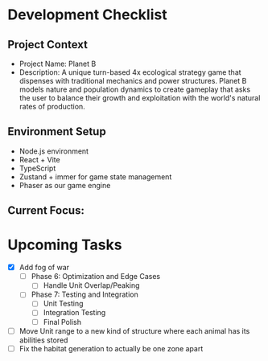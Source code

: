 # Development Checklist

## Project Context
- Project Name: Planet B
- Description: A unique turn-based 4x ecological strategy game that dispenses with traditional mechanics and power structures. Planet B models nature and population dynamics to create gameplay that asks the user to balance their growth and exploitation with the world's natural rates of production. 

## Environment Setup
- Node.js environment
- React + Vite
- TypeScript
- Zustand + immer for game state management
- Phaser as our game engine

## Current Focus:

# Upcoming Tasks

- [x] Add fog of war
  - [ ] Phase 6: Optimization and Edge Cases
    - [ ] Handle Unit Overlap/Peaking
  - [ ] Phase 7: Testing and Integration
    - [ ] Unit Testing
    - [ ] Integration Testing
    - [ ] Final Polish
    
- [ ] Move Unit range to a new kind of structure where each animal has its abilities stored
- [ ] Fix the habitat generation to actually be one zone apart
